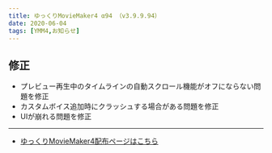 ```yaml
---
title: ゆっくりMovieMaker4 α94 （v3.9.9.94）
date: 2020-06-04
tags: [YMM4,お知らせ]
---
```

## 修正
- プレビュー再生中のタイムラインの自動スクロール機能がオフにならない問題を修正
- カスタムボイス追加時にクラッシュする場合がある問題を修正
- UIが崩れる問題を修正

---

- [ゆっくりMovieMaker4配布ページはこちら](../index.md)